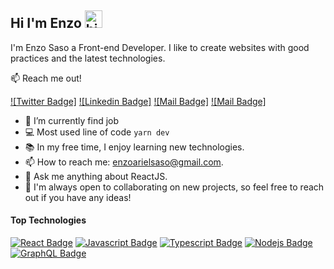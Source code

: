 ## Hi I'm Enzo <img src="https://user-images.githubusercontent.com/1303154/88677602-1635ba80-d120-11ea-84d8-d263ba5fc3c0.gif" width="28px" height="28px" alt="hi">

I'm Enzo Saso a Front-end Developer. I like to create websites with good practices and the latest technologies.

:mailbox: Reach me out!

[![Twitter Badge]](https://twitter.com/enzosaso) [![Linkedin Badge]](https://www.linkedin.com/in/enzosaso/) [![Mail Badge]](https://instagram.com/enzosaso) [![Mail Badge]](mailto:enzoarielsaso@gmail.com)

- 🔭 I’m currently find job
- :computer: Most used line of code `yarn dev`
- 📚 In my free time, I enjoy learning new technologies.
- 📫 How to reach me: enzoarielsaso@gmail.com.
- 💬 Ask me anything about ReactJS.
- 🤝 I'm always open to collaborating on new projects, so feel free to reach out if you have any ideas!

#### Top Technologies

[![React Badge](https://img.shields.io/badge/-React-61DBFB?style=for-the-badge&labelColor=black&logo=react&logoColor=61DBFB)](#) [![Javascript Badge](https://img.shields.io/badge/-Javascript-F0DB4F?style=for-the-badge&labelColor=black&logo=javascript&logoColor=F0DB4F)](#) [![Typescript Badge](https://img.shields.io/badge/-Typescript-007acc?style=for-the-badge&labelColor=black&logo=typescript&logoColor=007acc)](#) [![Nodejs Badge](https://img.shields.io/badge/-Nodejs-3C873A?style=for-the-badge&labelColor=black&logo=node.js&logoColor=3C873A)](#) [![GraphQL Badge](https://img.shields.io/badge/-GraphQl-e535ab?style=for-the-badge&labelColor=black&logo=node.js&logoColor=e535ab)](#)

